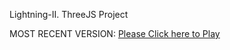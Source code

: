 Lightning-II. ThreeJS Project

MOST RECENT VERSION: [Please Click here to Play](https://rawcdn.githack.com/alperenbutun/jets-online/6bcc0f1/index.html)
